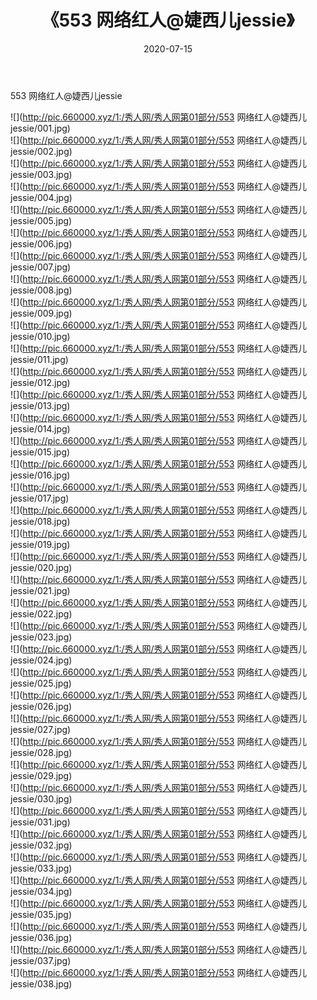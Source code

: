﻿---
layout: post
title:  《553 网络红人@婕西儿jessie》
date:   2020-07-15
img: http://pic.660000.xyz/1:/秀人网/秀人网第01部分/553 网络红人@婕西儿jessie/000.jpg
categories: [美女, 清纯, 唯美]
---

553 网络红人@婕西儿jessie

  ![](http://pic.660000.xyz/1:/秀人网/秀人网第01部分/553 网络红人@婕西儿jessie/001.jpg) <br> ![](http://pic.660000.xyz/1:/秀人网/秀人网第01部分/553 网络红人@婕西儿jessie/002.jpg) <br> ![](http://pic.660000.xyz/1:/秀人网/秀人网第01部分/553 网络红人@婕西儿jessie/003.jpg) <br> ![](http://pic.660000.xyz/1:/秀人网/秀人网第01部分/553 网络红人@婕西儿jessie/004.jpg) <br> ![](http://pic.660000.xyz/1:/秀人网/秀人网第01部分/553 网络红人@婕西儿jessie/005.jpg) <br> ![](http://pic.660000.xyz/1:/秀人网/秀人网第01部分/553 网络红人@婕西儿jessie/006.jpg) <br> ![](http://pic.660000.xyz/1:/秀人网/秀人网第01部分/553 网络红人@婕西儿jessie/007.jpg) <br> ![](http://pic.660000.xyz/1:/秀人网/秀人网第01部分/553 网络红人@婕西儿jessie/008.jpg) <br> ![](http://pic.660000.xyz/1:/秀人网/秀人网第01部分/553 网络红人@婕西儿jessie/009.jpg) <br> ![](http://pic.660000.xyz/1:/秀人网/秀人网第01部分/553 网络红人@婕西儿jessie/010.jpg) <br> ![](http://pic.660000.xyz/1:/秀人网/秀人网第01部分/553 网络红人@婕西儿jessie/011.jpg) <br> ![](http://pic.660000.xyz/1:/秀人网/秀人网第01部分/553 网络红人@婕西儿jessie/012.jpg) <br> ![](http://pic.660000.xyz/1:/秀人网/秀人网第01部分/553 网络红人@婕西儿jessie/013.jpg) <br> ![](http://pic.660000.xyz/1:/秀人网/秀人网第01部分/553 网络红人@婕西儿jessie/014.jpg) <br> ![](http://pic.660000.xyz/1:/秀人网/秀人网第01部分/553 网络红人@婕西儿jessie/015.jpg) <br> ![](http://pic.660000.xyz/1:/秀人网/秀人网第01部分/553 网络红人@婕西儿jessie/016.jpg) <br> ![](http://pic.660000.xyz/1:/秀人网/秀人网第01部分/553 网络红人@婕西儿jessie/017.jpg) <br> ![](http://pic.660000.xyz/1:/秀人网/秀人网第01部分/553 网络红人@婕西儿jessie/018.jpg) <br> ![](http://pic.660000.xyz/1:/秀人网/秀人网第01部分/553 网络红人@婕西儿jessie/019.jpg) <br> ![](http://pic.660000.xyz/1:/秀人网/秀人网第01部分/553 网络红人@婕西儿jessie/020.jpg) <br> ![](http://pic.660000.xyz/1:/秀人网/秀人网第01部分/553 网络红人@婕西儿jessie/021.jpg) <br> ![](http://pic.660000.xyz/1:/秀人网/秀人网第01部分/553 网络红人@婕西儿jessie/022.jpg) <br> ![](http://pic.660000.xyz/1:/秀人网/秀人网第01部分/553 网络红人@婕西儿jessie/023.jpg) <br> ![](http://pic.660000.xyz/1:/秀人网/秀人网第01部分/553 网络红人@婕西儿jessie/024.jpg) <br> ![](http://pic.660000.xyz/1:/秀人网/秀人网第01部分/553 网络红人@婕西儿jessie/025.jpg) <br> ![](http://pic.660000.xyz/1:/秀人网/秀人网第01部分/553 网络红人@婕西儿jessie/026.jpg) <br> ![](http://pic.660000.xyz/1:/秀人网/秀人网第01部分/553 网络红人@婕西儿jessie/027.jpg) <br> ![](http://pic.660000.xyz/1:/秀人网/秀人网第01部分/553 网络红人@婕西儿jessie/028.jpg) <br> ![](http://pic.660000.xyz/1:/秀人网/秀人网第01部分/553 网络红人@婕西儿jessie/029.jpg) <br> ![](http://pic.660000.xyz/1:/秀人网/秀人网第01部分/553 网络红人@婕西儿jessie/030.jpg) <br> ![](http://pic.660000.xyz/1:/秀人网/秀人网第01部分/553 网络红人@婕西儿jessie/031.jpg) <br> ![](http://pic.660000.xyz/1:/秀人网/秀人网第01部分/553 网络红人@婕西儿jessie/032.jpg) <br> ![](http://pic.660000.xyz/1:/秀人网/秀人网第01部分/553 网络红人@婕西儿jessie/033.jpg) <br> ![](http://pic.660000.xyz/1:/秀人网/秀人网第01部分/553 网络红人@婕西儿jessie/034.jpg) <br> ![](http://pic.660000.xyz/1:/秀人网/秀人网第01部分/553 网络红人@婕西儿jessie/035.jpg) <br> ![](http://pic.660000.xyz/1:/秀人网/秀人网第01部分/553 网络红人@婕西儿jessie/036.jpg) <br> ![](http://pic.660000.xyz/1:/秀人网/秀人网第01部分/553 网络红人@婕西儿jessie/037.jpg) <br> ![](http://pic.660000.xyz/1:/秀人网/秀人网第01部分/553 网络红人@婕西儿jessie/038.jpg) <br>
